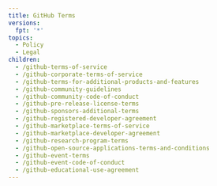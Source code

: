 ```yaml
---
title: GitHub Terms
versions:
  fpt: '*'
topics:
  - Policy
  - Legal
children:
  - /github-terms-of-service
  - /github-corporate-terms-of-service
  - /github-terms-for-additional-products-and-features
  - /github-community-guidelines
  - /github-community-code-of-conduct
  - /github-pre-release-license-terms
  - /github-sponsors-additional-terms
  - /github-registered-developer-agreement
  - /github-marketplace-terms-of-service
  - /github-marketplace-developer-agreement
  - /github-research-program-terms
  - /github-open-source-applications-terms-and-conditions
  - /github-event-terms
  - /github-event-code-of-conduct
  - /github-educational-use-agreement
---
```

